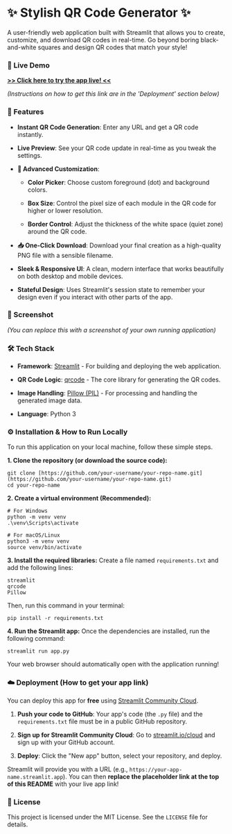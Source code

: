 # ✨ Stylish QR Code Generator ✨

A user-friendly web application built with Streamlit that allows you to create, customize, and download QR codes in real-time. Go beyond boring black-and-white squares and design QR codes that match your style!

### 🔗 Live Demo

[**>> Click here to try the app live! <<**](https://your-app-link.streamlit.app/)

_(Instructions on how to get this link are in the 'Deployment' section below)_

### 🚀 Features

- **Instant QR Code Generation**: Enter any URL and get a QR code instantly.

- **Live Preview**: See your QR code update in real-time as you tweak the settings.

- **🎨 Advanced Customization**:

  - **Color Picker**: Choose custom foreground (dot) and background colors.

  - **Box Size**: Control the pixel size of each module in the QR code for higher or lower resolution.

  - **Border Control**: Adjust the thickness of the white space (quiet zone) around the QR code.

- **📥 One-Click Download**: Download your final creation as a high-quality PNG file with a sensible filename.

- **Sleek & Responsive UI**: A clean, modern interface that works beautifully on both desktop and mobile devices.

- **Stateful Design**: Uses Streamlit's session state to remember your design even if you interact with other parts of the app.

### 📸 Screenshot

_(You can replace this with a screenshot of your own running application)_

### 🛠️ Tech Stack

- **Framework**: [Streamlit](https://streamlit.io/) - For building and deploying the web application.

- **QR Code Logic**: [qrcode](https://pypi.org/project/qrcode/) - The core library for generating the QR codes.

- **Image Handling**: [Pillow (PIL)](https://pypi.org/project/Pillow/) - For processing and handling the generated image data.

- **Language**: Python 3

### ⚙️ Installation & How to Run Locally

To run this application on your local machine, follow these simple steps.

**1. Clone the repository (or download the source code):**

```
git clone [https://github.com/your-username/your-repo-name.git](https://github.com/your-username/your-repo-name.git)
cd your-repo-name

```

**2. Create a virtual environment (Recommended):**

```
# For Windows
python -m venv venv
.\venv\Scripts\activate

# For macOS/Linux
python3 -m venv venv
source venv/bin/activate

```

**3. Install the required libraries:**
Create a file named `requirements.txt` and add the following lines:

```
streamlit
qrcode
Pillow

```

Then, run this command in your terminal:

```
pip install -r requirements.txt

```

**4. Run the Streamlit app:**
Once the dependencies are installed, run the following command:

```
streamlit run app.py

```

Your web browser should automatically open with the application running!

### ☁️ Deployment (How to get your app link)

You can deploy this app for **free** using [Streamlit Community Cloud](https://streamlit.io/cloud).

1. **Push your code to GitHub**: Your app's code (the `.py` file) and the `requirements.txt` file must be in a public GitHub repository.

2. **Sign up for Streamlit Community Cloud**: Go to [streamlit.io/cloud](https://streamlit.io/cloud) and sign up with your GitHub account.

3. **Deploy**: Click the "New app" button, select your repository, and deploy.

Streamlit will provide you with a URL (e.g., `https://your-app-name.streamlit.app`). You can then **replace the placeholder link at the top of this README** with your live app link!

### 📜 License

This project is licensed under the MIT License. See the `LICENSE` file for details.
